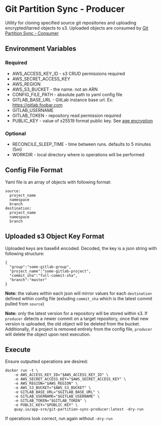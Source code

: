 # Git Partition Sync - Producer
Utility for cloning specified source git repositories and uploading encrypted/tarred objects to s3. Uploaded objects are consumed by [Git Partition Sync - Consumer](https://github.com/dwelch0/git-partition-sync/consumer)

## Environment Variables

### Required
* AWS_ACCESS_KEY_ID - s3 CRUD permissions required
* AWS_SECRET_ACCESS_KEY
* AWS_REGION
* AWS_S3_BUCKET - the name. not an ARN
* CONFIG_FILE_PATH - absolute path to yaml config file 
* GITLAB_BASE_URL - GitLab instance base url. Ex: https://gitlab.foobar.com
* GITLAB_USERNAME
* GITLAB_TOKEN - repository read permission required
* PUBLIC_KEY - value of x25519 format public key. See [age encryption](https://github.com/FiloSottile/age#readme)

### Optional
* RECONCILE_SLEEP_TIME - time between runs. defaults to 5 minutes (5m)
* WORKDIR - local directory where io operations will be performed

## Config File Format
Yaml file is an array of objects with following format:

```
source: 
  project_name
  namespace
  branch
destination:
  project_name
  namespace
  branch
```

## Uploaded s3 Object Key Format
Uploaded keys are base64 encoded. Decoded, the key is a json string with following structure:
```
{
  "group":"some-gitlab-group",
  "project_name":"some-gitlab-project",
  "commit_sha":"full-commit-sha",
  "branch":"master"
}
```
**Note:** the values within each json will mirror values for each `destination` defined within config file (exluding `commit_sha` which is the latest commit pulled from `source`)

**Note:** only the latest version for a repository will be stored within s3. If `producer` detects a newer commit on a target repository, once that new version is uploaded, the old object will be deleted from the bucket. Additionally, if a project is removed entirely from the config file, `producer` will delete the object upon next execution.

## Execute
Ensure outputted operations are desired:
```
docker run -t \
    -e AWS_ACCESS_KEY_ID="$AWS_ACCESS_KEY_ID" \
    -e AWS_SECRET_ACCESS_KEY="$AWS_SECRET_ACCESS_KEY" \
    -e AWS_REGION="$AWS_REGION" \
    -e AWS_S3_BUCKET="$AWS_S3_BUCKET" \
    -e GITLAB_BASE_URL="$GITLAB_BASE_URL" \
    -e GITLAB_USERNAME="$GITLAB_USERNAME" \
    -e GITLAB_TOKEN="$GITLAB_TOKEN" \
    -e PUBLIC_KEY="$PUBLIC_KEY" \
    quay.io/app-sre/git-partition-sync-producer:latest -dry-run
```
If operations look correct, run again without `-dry-run`